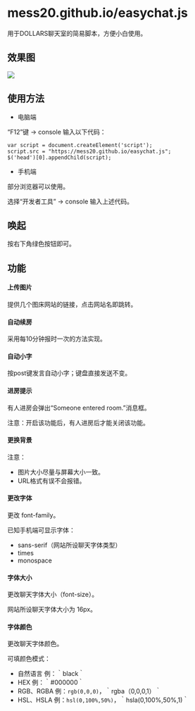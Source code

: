 # mess20.github.io/easychat.js

用于DOLLARS聊天室的简易脚本，方便小白使用。

## 效果图

![](https://s3.bmp.ovh/imgs/2022/07/19/a59112a091a0f625.jpg)

## 使用方法
- 电脑端

“F12”键 → console 输入以下代码：

```
var script = document.createElement('script');
script.src = "https://mess20.github.io/easychat.js";
$('head')[0].appendChild(script);
```

- 手机端

部分浏览器可以使用。

选择“开发者工具” → console 输入上述代码。

## 唤起
按右下角绿色按钮即可。

## 功能

#### 上传图片
提供几个图床网站的链接，点击网站名即跳转。


#### 自动续房
采用每10分钟报时一次的方法实现。

#### 自动小字
按post键发言自动小字；键盘直接发送不变。

#### 进房提示
有人进房会弹出“Someone entered room.”消息框。

注意：开启该功能后，有人进房后才能关闭该功能。

#### 更换背景

注意：
- 图片大小尽量与屏幕大小一致。
- URL格式有误不会报错。

#### 更改字体
更改 font-family。

已知手机端可显示字体：
- sans-serif（网站所设聊天字体类型）
- times
- monospace

#### 字体大小
更改聊天字体大小（font-size）。

网站所设聊天字体大小为 16px。

#### 字体颜色
更改聊天字体颜色。

可填颜色模式：
- 自然语言 例：｀black｀
- HEX 例：｀#000000｀
- RGB、RGBA 例：`rgb(0,0,0)`，｀rgba（0,0,0,1）｀
- HSL、HSLA 例：`hsl(0,100%,50%)`，｀hsla(0,100%,50%,1)｀



















